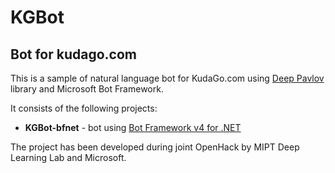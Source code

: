 # KGBot

## Bot for kudago.com

This is a sample of natural language bot for KudaGo.com using [Deep Pavlov](https://github.com/deepmipt/DeepPavlov) library and Microsoft Bot Framework.

It consists of the following projects:

* **KGBot-bfnet** - bot using [Bot Framework v4 for .NET](http://github.com/Microsoft/botframework-net)

The project has been developed during joint OpenHack by MIPT Deep Learning Lab and Microsoft.